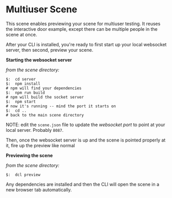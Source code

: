 # Multiuser Scene

This scene enables previewing your scene for multiuser testing. It reuses the interactive door example, except there can be multiple people in the scene at once.

After your CLI is installed, you're ready to first start up your local websocket server, then second, preview your scene.

**Starting the websocket server**

_from the scene directory:_

```
$:  cd server
$:  npm install
# npm will find your dependencies
$:  npm run build
# npm will build the socket server
$:  npm start
# now it's running -- mind the port it starts on
$:  cd ..
# back to the main scene directory
```

NOTE: edit the `scene.json` file to update the _websocket port_ to point at your local server. Probably `8087`.

Then, once the websocket server is up and the scene is pointed properly at it, fire up the preview like normal

**Previewing the scene**

_from the scene directory:_

```
$:  dcl preview
```

Any dependencies are installed and then the CLI will open the scene in a new browser tab automatically.
